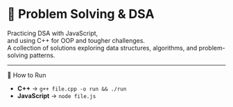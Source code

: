 # 🧩 Problem Solving & DSA  

Practicing DSA with JavaScript,  
and using C++ for OOP and tougher challenges.  
A collection of solutions exploring data structures, algorithms, and problem-solving patterns.  

---

🚀 How to Run  
- **C++** → `g++ file.cpp -o run && ./run`  
- **JavaScript** → `node file.js`
